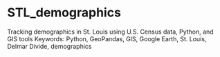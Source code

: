 # STL_demographics
Tracking demographics in St. Louis using U.S. Census data, Python, and GIS tools
Keywords: Python, GeoPandas, GIS, Google Earth, St. Louis, Delmar Divide, demographics
